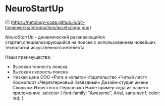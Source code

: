# NeuroStartUp
![] (https://netology-code.github.io/git-homeworks/introduction/assets/logo.png)

*NeuroStartUp* - динамический развивающийся стартап,специализирующийся на поиске с использованием новейших технологий искуственного интелекта

Наши преимущества:
* Высокая точность поиска
* Высокая скорость поиска
* Низкая цена
ООО «Рога и копыта»
Издательство «Читый лист»
Космопорт «Черезтерновый Кзвёздный»
Дизайн-студия имени Слишком Известного Персонажа
Ниже пример кода из нашего приложения:
.selector {
  font-family: "Awesome", Arial, sans-serif;
  color: red;
}
